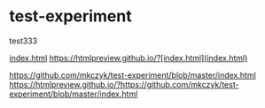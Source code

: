 # test-experiment
test333

[index.html](index.html)
https://htmlpreview.github.io/?[index.html](index.html)

https://github.com/mkczyk/test-experiment/blob/master/index.html
https://htmlpreview.github.io/?https://github.com/mkczyk/test-experiment/blob/master/index.html

